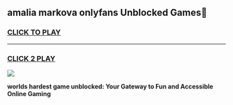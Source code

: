 
## amalia markova onlyfans Unblocked Games👋
<h3>
<a href="https://premium.freeplayer.one?title=amalia_markova_onlyfans&ref=16F">CLICK TO PLAY</a></h3>
<hr>

<h3>
<a href="https://premium.freeplayer.one?title=amalia_markova_onlyfans&ref=16F">CLICK 2 PLAY</a>
  
</h3>

<a href="https://premium.freeplayer.one?title=amalia_markova_onlyfans&ref=16F/"><img src="https://clearcache.store/games.png"></a>


**worlds hardest game unblocked: Your Gateway to Fun and Accessible Online Gaming**
